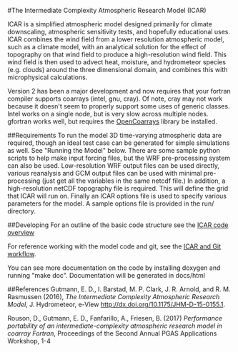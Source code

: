 #The Intermediate Complexity Atmospheric Research Model (ICAR)

ICAR is a simplified atmospheric model designed primarily for climate downscaling, atmospheric sensitivity tests, and hopefully educational uses. ICAR combines the wind field from a lower resolution atmospheric model, such as a climate model, with an analytical solution for the effect of topography on that wind field to produce a high-resolution wind field. This wind field is then used to advect heat, moisture, and hydrometeor species (e.g. clouds) around the three dimensional domain, and combines this with microphysical calculations.  

Version 2 has been a major development and now requires that your fortran compiler supports coarrays (intel, gnu, cray).  Of note, cray may not work because it doesn't seem to properly support some uses of generic classes. Intel works on a single node, but is very slow across multiple nodes.  gfortran works well, but requires the [OpenCoarrays](https://github.com/sourceryinstitute/OpenCoarrays) library be installed.

##Requirements
To run the model 3D time-varying atmospheric data are required, though an ideal test case can be generated for simple simulations as well.  See "Running the Model" below. There are some sample python scripts to help make input forcing files, but the WRF pre-processing system can also be used.  Low-resolution WRF output files can be used directly, various reanalysis and GCM output files can be used with minimal pre-processing (just get all the variables in the same netcdf file.)  In addition, a high-resolution netCDF topography file is required.  This will define the grid that ICAR will run on.  Finally an ICAR options file is used to specify various parameters for the model.  A sample options file is provided in the run/ directory.

##Developing
For an outline of the basic code structure see the [ICAR code overview](icar_code_overview.md)

For reference working with the model code and git, see the [ICAR and Git workflow](howto/icar_and_git_howto.md).

You can see more documentation on the code by installing doxygen and running "make doc".  Documentation will be generated in docs/html

##References
Gutmann, E. D., I. Barstad, M. P. Clark, J. R. Arnold, and R. M. Rasmussen (2016), *The Intermediate Complexity Atmospheric Research Model*, J. Hydrometeor, e-View http://dx.doi.org/10.1175/JHM-D-15-0155.1.

Rouson, D., Gutmann, E. D., Fanfarillo, A., Friesen, B. (2017) *Performance portability of an intermediate-complexity atmospheric research model in coarray Fortran*, Proceedings of the Second Annual PGAS Applications Workshop, 1-4
